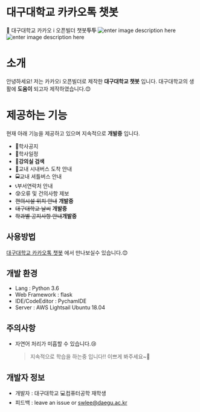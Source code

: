 # 대구대학교 카카오톡 챗봇

💬 대구대학교 카카오 i 오픈빌더 챗봇**두두**
![enter image description here](https://i.esdrop.com/d/bfcL9GYvUs.jpg)
![enter image description here](https://lh3.googleusercontent.com/QqYERC5MAtzPDb2RCaQXIQ6VoM_7XNumeZcGUw9wT2ZCcc139il-iHvL9uy0p9cO_oPaNkkqfi6i1toKAnNTo1fW_PL8ZjfR2xq8HQVUkfYXrhJj20SCteai0A9j3y6_PdXLKLyXWA=w2400)
# 소개

안녕하세요!
저는 카카오i 오픈빌더로 제작한 **대구대학교 챗봇** 입니다. 
대구대학교의 생활에 **도움이** 되고자 제작하였습니다.😊

# 제공하는 기능
현재 아래 기능을 제공하고 있으며 지속적으로 **개발중** 입니다. 
- 📢학사공지
- 📅학사일정
- **🏫강의실 검색**
- 🚌교내 시내버스 도착 안내
- 🚍교내 셔틀버스 안내
- 📞부서연락처 안내
- 😰오류 및 건의사항 제보
- ~~편의시설 위치 안내~~ **개발중**
- ~~대구대학교 날씨~~ **개발중**
- ~~학과별 공지사항 안내~~**개발중**

## 사용방법

 [대구대학교 카카오톡 챗봇](https://pf.kakao.com/_CqHaK/chat) 에서 만나보실수 있습니다.😊

## 개발 환경

- Lang : Python 3.6
- Web Framework : flask
-  IDE/CodeEditor : PychamIDE
- Server : AWS Lightsail Ubuntu 18.04

## 주의사항

- 자연어 처리가 미흡할 수 있습니다.😢
	> 지속적으로 학습을 하는중 입니다!!  이쁘게 봐주세요~🙏

## 개발자 정보

- 개발자 : 대구대학교 💻컴퓨터공학 재학생
- 피드백 : leave an issue or [swlee@daegu.ac.kr](matilto:swlee@daegu.ac.kr)